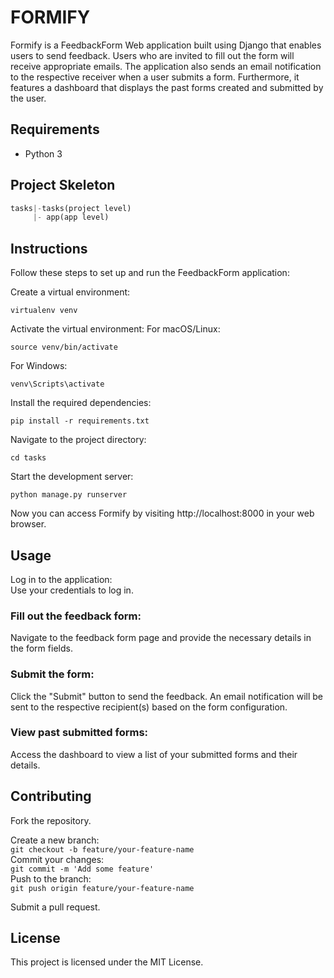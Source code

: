 # FORMIFY  
Formify is a FeedbackForm Web application built using Django that enables users to send feedback. Users who are invited to fill out the form will receive appropriate emails. The application also sends an email notification to the respective receiver when a user submits a form. Furthermore, it features a dashboard that displays the past forms created and submitted by the user.

## Requirements
- Python 3

## Project Skeleton
```python  
tasks|-tasks(project level)
     |- app(app level)
```  
## Instructions
Follow these steps to set up and run the FeedbackForm application:  

Create a virtual environment:
```shell
virtualenv venv
```
Activate the virtual environment:
For macOS/Linux:
```shell
source venv/bin/activate
```
For Windows:
```shell
venv\Scripts\activate
```
Install the required dependencies:

```shell
pip install -r requirements.txt
```
Navigate to the project directory:

```shell
cd tasks
```

Start the development server:

```shell
python manage.py runserver
```
Now you can access Formify by visiting http://localhost:8000 in your web browser.  

## Usage  

Log in to the application:  
Use your credentials to log in.  
### Fill out the feedback form:  
Navigate to the feedback form page and provide the necessary details in the form fields.
### Submit the form:  
Click the "Submit" button to send the feedback. An email notification will be sent to the respective recipient(s) based on the form configuration.
### View past submitted forms:
Access the dashboard to view a list of your submitted forms and their details.
## Contributing
Fork the repository.  

Create a new branch:  
```git checkout -b feature/your-feature-name```     
Commit your changes:  
```git commit -m 'Add some feature'```   
Push to the branch:  
```git push origin feature/your-feature-name```  

Submit a pull request.  
## License
This project is licensed under the MIT License.
